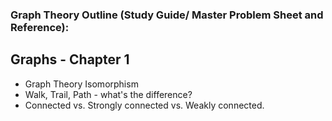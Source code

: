 ### Graph Theory Outline (Study Guide/ Master Problem Sheet and Reference):

## Graphs - Chapter 1

* Graph Theory Isomorphism 
* Walk, Trail, Path - what's the difference?
* Connected vs. Strongly connected vs. Weakly connected. 
